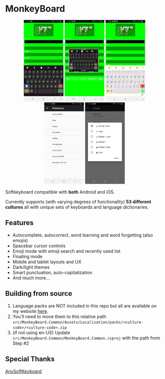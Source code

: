 # MonkeyBoard 

<p style="text-align: center;"><img style="width: 25%" src="ss/ss1.jpg" />    <img style="width: 25%" src="ss/ss2.jpg" />        <img style="width: 25%" src="ss/ss5.jpg" /><img style="width: 25%" src="ss/ss3.jpg" />    <img style="width: 25%" src="ss/ss4.jpg" /></p>


Softkeyboard compatible with **both** Android and iOS.

Currently supports (with varying degrees of functionality) **53 different cultures** all with unique sets of keyboards and language dictionaries.

## Features
- Autocomplete, autocorrect, word learning and word forgetting (also emojis)
- Spacebar cursor controls
- Emoji mode with emoji search and recently used list
- Floating mode
- Mobile and tablet layouts and UX
- Dark/light themes
- Smart punctuation, auto-capitalization
- And much more...

## Building from source
1. Language packs are NOT included in this repo but all are available on my website [here](https://www.monkeypaste.com/dat/kb/kb-index.json). 
2. You'll need to move them to this relative path
`src/MonkeyBoard.Common/Assets/Localization/packs/<culture-code>/<culture-code>.zip`
3. (if not using en-US) Update `src/MonkeyBoard.Common/MonkeyBoard.Common.csproj` with the path from Step #2

## Special Thanks
[AnySoftKeyboard](https://github.com/anysoftkeyboard)




